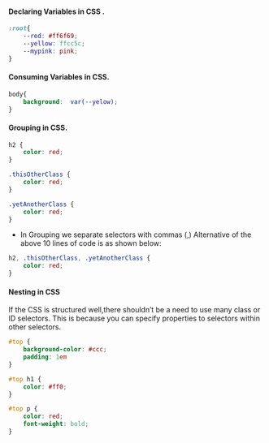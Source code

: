 #### **Declaring Variables 	in CSS .**
```css
:root{
	--red: #ff6f69;
	--yellow: ffcc5c;
	--mypink: pink;
}
```


#### **Consuming Variables in CSS.**
```css
body{
	background:  var(--yelow);
}
```


#### **Grouping in CSS.**
```css
h2 {
    color: red;
}

.thisOtherClass {
    color: red;
}

.yetAnotherClass {
    color: red;
} 
```

- In Grouping we separate selectors with commas (,) Alternative of the above 10 lines of code is as shown below:

```css
h2, .thisOtherClass, .yetAnotherClass {
    color: red;
}
```

#### **Nesting in CSS**

If the CSS is structured well,there shouldn’t be a need to use many class or ID selectors. This is because you can specify properties to selectors within other selectors.


```css
#top {
    background-color: #ccc;
    padding: 1em
}

#top h1 {
    color: #ff0;
}

#top p {
    color: red;
    font-weight: bold;
} 

```